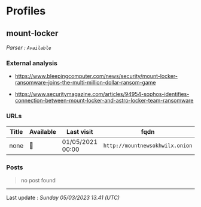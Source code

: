 # Profiles

## **mount-locker**


_Parser : `Available`_

### External analysis
- https://www.bleepingcomputer.com/news/security/mount-locker-ransomware-joins-the-multi-million-dollar-ransom-game

- https://www.securitymagazine.com/articles/94954-sophos-identifies-connection-between-mount-locker-and-astro-locker-team-ransomware

### URLs
| Title | Available | Last visit | fqdn | Screenshot 
|---|---|---|---|---|
| none | 🔴 | 01/05/2021 00:00 | `http://mountnewsokhwilx.onion` | ❌ | 

### Posts

> no post found


 --- 


Last update : _Sunday 05/03/2023 13.41 (UTC)_
